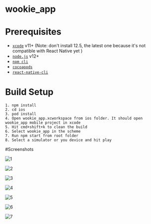 # wookie_app

# Prerequisites

- [`xcode`](https://developer.apple.com/xcode/) v11+ (Note: don't install 12.5, the latest one because it's not compatible with React Native yet )
- [`node.js`](https://nodejs.org/) v12+
- [`npm cli`](https://docs.npmjs.com/cli/v7/)
- [`cocoapods`](https://cocoapods.org/)
- [`react-native-cli`](https://www.npmjs.com/package/react-native-cli)

# Build Setup


```
1. npm install
2. cd ios
3. pod install
4. Open wookie_app.xcworkspace from ios folder. It should open wookie_app mobile project in xcode
5. Hit cmd+shift+k to clean the build
6. Select wookie_app in the scheme
7. Run npm start from root folder
8. Select a simulator or you device and hit play
```

#Screenshots

![1](1.png)

![2](2.png)

![3](3.png)

![4](4.png)

![5](5.png)

![6](6.png)

![7](7.png)

